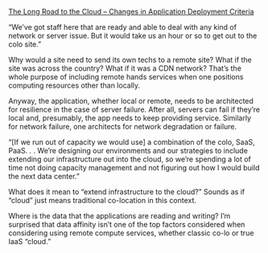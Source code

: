 [The Long Road to the Cloud – Changes in Application Deployment Criteria](http://blogs.cisco.com/datacenter/the-long-road-to-the-cloud-changes-in-application-deployment-criteria)

“We’ve got staff here that are ready and able to deal with any kind of network or server issue. But it would take us an hour or so to get out to the colo site.”

Why would a site need to send its own techs to a remote site? What if the site was across the country? What if it was a CDN network? That’s the whole purpose of including remote hands services when one positions computing resources other than locally. 

Anyway, the application, whether local or remote, needs to be architected for resilience in the case of server failure. After all, servers can fail if they’re local and, presumably, the app needs to keep providing service. Similarly for network failure, one architects for network degradation or failure. 

“[If we run out of capacity we would use] a combination of the colo, SaaS, PaaS. . . We’re designing our environments and our strategies to include extending our infrastructure out into the cloud, so we’re spending a lot of time not doing capacity management and not figuring out how I would build the next data center.” 

What does it mean to “extend infrastructure to the cloud?” Sounds as if “cloud” just means traditional co-location in this context. 

Where is the data that the applications are reading and writing? I’m surprised that data affinity isn’t one of the top factors considered when considering using remote compute services, whether classic co-lo or true IaaS “cloud.”
